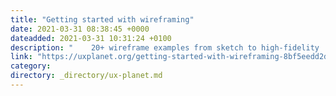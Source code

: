 ```yaml
---
title: "Getting started with wireframing"
date: 2021-03-31 08:38:45 +0000
dateadded: 2021-03-31 10:31:24 +0100
description: "    20+ wireframe examples from sketch to high-fidelity  Continue reading on UX Planet »  "
link: "https://uxplanet.org/getting-started-with-wireframing-8bf5eedd2d30?source=rss----819cc2aaeee0---4"
category:
directory: _directory/ux-planet.md
---
```

